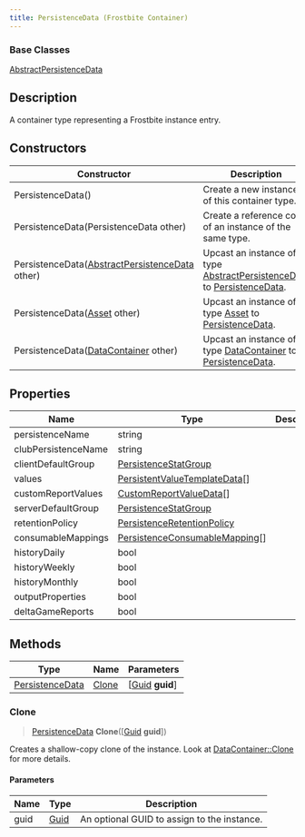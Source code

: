 ```yaml
---
title: PersistenceData (Frostbite Container)
---
```

### Base Classes

[AbstractPersistenceData](AbstractPersistenceData)

## Description

A container type representing a Frostbite instance entry.

## Constructors

| Constructor                                                                | Description                                                                                                           |
| -------------------------------------------------------------------------- | --------------------------------------------------------------------------------------------------------------------- |
| PersistenceData()                                                          | Create a new instance of this container type.                                                                         |
| PersistenceData(PersistenceData other)                                     | Create a reference copy of an instance of the same type.                                                              |
| PersistenceData([AbstractPersistenceData](AbstractPersistenceData) other)  | Upcast an instance of type [AbstractPersistenceData](AbstractPersistenceData) to [PersistenceData](PersistenceData).  |
| PersistenceData([Asset](Asset) other)                                      | Upcast an instance of type [Asset](Asset) to [PersistenceData](PersistenceData).                                      |
| PersistenceData([DataContainer](/vext/ref/cls/shr/datacontainer) other) | Upcast an instance of type [DataContainer](/vext/ref/cls/shr/datacontainer) to [PersistenceData](PersistenceData). |

## Properties

| Name                | Type                                                             | Description |
| ------------------- | ---------------------------------------------------------------- | ----------- |
| persistenceName     | string                                                           |             |
| clubPersistenceName | string                                                           |             |
| clientDefaultGroup  | [PersistenceStatGroup](PersistenceStatGroup)                     |             |
| values              | [PersistentValueTemplateData](PersistentValueTemplateData)\[\]   |             |
| customReportValues  | [CustomReportValueData](CustomReportValueData)\[\]               |             |
| serverDefaultGroup  | [PersistenceStatGroup](PersistenceStatGroup)                     |             |
| retentionPolicy     | [PersistenceRetentionPolicy](PersistenceRetentionPolicy)         |             |
| consumableMappings  | [PersistenceConsumableMapping](PersistenceConsumableMapping)\[\] |             |
| historyDaily        | bool                                                             |             |
| historyWeekly       | bool                                                             |             |
| historyMonthly      | bool                                                             |             |
| outputProperties    | bool                                                             |             |
| deltaGameReports    | bool                                                             |             |

## Methods

| Type                               | Name            | Parameters                                     |
| ---------------------------------- | --------------- | ---------------------------------------------- |
| [PersistenceData](PersistenceData) | [Clone](#clone) | \[[Guid](/vext/ref/cls/shr/guid) **guid**\] |

### Clone

> [PersistenceData](PersistenceData) **Clone**(\[[Guid](/vext/ref/cls/shr/guid) **guid**\])

Creates a shallow-copy clone of the instance. Look at [DataContainer::Clone](/vext/ref/cls/shr/datacontainer#clone) for more details.

#### Parameters

| Name | Type         | Description                                 |
| ---- | ------------ | ------------------------------------------- |
| guid | [Guid](Guid) | An optional GUID to assign to the instance. |
